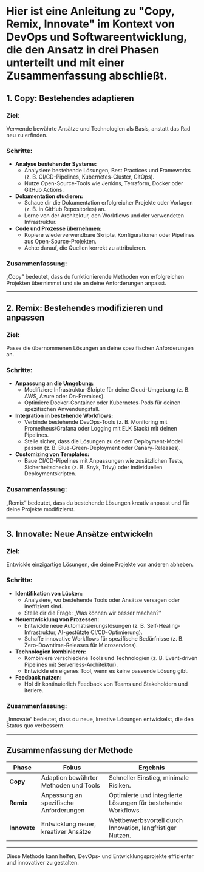 # Hier ist eine Anleitung zu **"Copy, Remix, Innovate" im Kontext von DevOps und Softwareentwicklung**, die den Ansatz in drei Phasen unterteilt und mit einer Zusammenfassung abschließt.

## **1. Copy: Bestehendes adaptieren**
### Ziel:
Verwende bewährte Ansätze und Technologien als Basis, anstatt das Rad neu zu erfinden.

### **Schritte:**
- **Analyse bestehender Systeme:**
  - Analysiere bestehende Lösungen, Best Practices und Frameworks (z. B. CI/CD-Pipelines, Kubernetes-Cluster, GitOps).
  - Nutze Open-Source-Tools wie Jenkins, Terraform, Docker oder GitHub Actions.
- **Dokumentation studieren:**
  - Schaue dir die Dokumentation erfolgreicher Projekte oder Vorlagen (z. B. in GitHub Repositories) an.
  - Lerne von der Architektur, den Workflows und der verwendeten Infrastruktur.
- **Code und Prozesse übernehmen:**
  - Kopiere wiederverwendbare Skripte, Konfigurationen oder Pipelines aus Open-Source-Projekten.
  - Achte darauf, die Quellen korrekt zu attribuieren.

### **Zusammenfassung:**
„Copy“ bedeutet, dass du funktionierende Methoden von erfolgreichen Projekten übernimmst und sie an deine Anforderungen anpasst.

---

## **2. Remix: Bestehendes modifizieren und anpassen**
### Ziel:
Passe die übernommenen Lösungen an deine spezifischen Anforderungen an.

### **Schritte:**
- **Anpassung an die Umgebung:**
  - Modifiziere Infrastruktur-Skripte für deine Cloud-Umgebung (z. B. AWS, Azure oder On-Premises).
  - Optimiere Docker-Container oder Kubernetes-Pods für deinen spezifischen Anwendungsfall.
- **Integration in bestehende Workflows:**
  - Verbinde bestehende DevOps-Tools (z. B. Monitoring mit Prometheus/Grafana oder Logging mit ELK Stack) mit deinen Pipelines.
  - Stelle sicher, dass die Lösungen zu deinem Deployment-Modell passen (z. B. Blue-Green-Deployment oder Canary-Releases).
- **Customizing von Templates:**
  - Baue CI/CD-Pipelines mit Anpassungen wie zusätzlichen Tests, Sicherheitschecks (z. B. Snyk, Trivy) oder individuellen Deploymentskripten.

### **Zusammenfassung:**
„Remix“ bedeutet, dass du bestehende Lösungen kreativ anpasst und für deine Projekte modifizierst.

---

## **3. Innovate: Neue Ansätze entwickeln**
### Ziel:
Entwickle einzigartige Lösungen, die deine Projekte von anderen abheben.

### **Schritte:**
- **Identifikation von Lücken:**
  - Analysiere, wo bestehende Tools oder Ansätze versagen oder ineffizient sind.
  - Stelle dir die Frage: „Was können wir besser machen?“
- **Neuentwicklung von Prozessen:**
  - Entwickle neue Automatisierungslösungen (z. B. Self-Healing-Infrastruktur, AI-gestützte CI/CD-Optimierung).
  - Schaffe innovative Workflows für spezifische Bedürfnisse (z. B. Zero-Downtime-Releases für Microservices).
- **Technologien kombinieren:**
  - Kombiniere verschiedene Tools und Technologien (z. B. Event-driven Pipelines mit Serverless-Architektur).
  - Entwickle ein eigenes Tool, wenn es keine passende Lösung gibt.
- **Feedback nutzen:**
  - Hol dir kontinuierlich Feedback von Teams und Stakeholdern und iteriere.

### **Zusammenfassung:**
„Innovate“ bedeutet, dass du neue, kreative Lösungen entwickelst, die den Status quo verbessern.

---

## **Zusammenfassung der Methode**
| **Phase**  | **Fokus**                                                  | **Ergebnis**                                                                                     |
|------------|-----------------------------------------------------------|--------------------------------------------------------------------------------------------------|
| **Copy**   | Adaption bewährter Methoden und Tools                     | Schneller Einstieg, minimale Risiken.                                                           |
| **Remix**  | Anpassung an spezifische Anforderungen                    | Optimierte und integrierte Lösungen für bestehende Workflows.                                    |
| **Innovate**| Entwicklung neuer, kreativer Ansätze                      | Wettbewerbsvorteil durch Innovation, langfristiger Nutzen.                                       |

---

Diese Methode kann helfen, DevOps- und Entwicklungsprojekte effizienter und innovativer zu gestalten.

